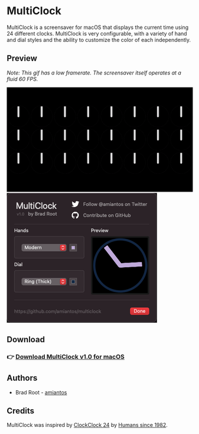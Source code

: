 # MultiClock

MultiClock is a screensaver for macOS that displays the current time using 24 different clocks. MultiClock is very configurable, with a variety of hand and dial styles and the ability to customize the color of each independently.

## Preview

*Note: This gif has a low framerate. The screensaver itself operates at a fluid 60 FPS.*

![Preview animation of MultiClock screensaver showing 24 clocks rotate to show the numbers 1234, then a pattern, before rotating back to midnight.](/.github/low-framerate-preview.gif?raw=true)![Configuration sheet for the screensaver, showing customizable colors and alternate hand and dial designs](/.github/configure-sheet.png?raw=true)

## Download

### 👉 [Download MultiClock v1.0 for macOS](https://amiantos.s3.amazonaws.com/multiclock-1.0.zip)

## Authors

* Brad Root - [amiantos](https://github.com/amiantos)

## Credits

MultiClock was inspired by [ClockClock 24](https://clockclock.com/collections/clockclock-24) by [Humans since 1982](https://www.humanssince1982.com). 
